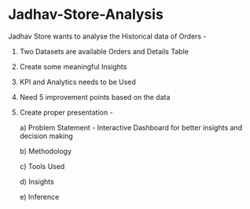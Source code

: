 # Jadhav-Store-Analysis
Jadhav Store wants to analyse the Historical data of Orders -

1. Two Datasets are available Orders and Details Table
2. Create some meaningful Insights
3. KPI and Analytics needs to be Used
4. Need 5 improvement points based on the data
5. Create proper presentation -
   
   a) Problem Statement - Interactive Dashboard for better insights and decision making
   
   b) Methodology
   
   c) Tools Used
   
   d) Insights
   
   e) Inference
